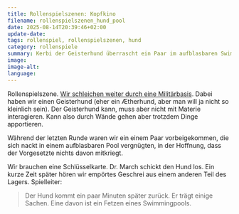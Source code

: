 ```yaml
---
title: Rollenspielszenen: Kopfkino
filename: rollenspielszenen_hund_pool
date: 2025-08-14T20:39:46+02:00
update-date:
tags: rollenspiel, rollenspielszenen, hund
category: rollenspiele
summary: Kerbi der Geisterhund überrascht ein Paar im aufblasbaren Swimmingpool.
image:
image-alt:
language:
---
```


Rollenspielszene. [Wir schleichen weiter durch eine Militärbasis](/blogposts/rollenspielszenen_sprengstoff). Dabei haben wir einen Geisterhund (eher ein Ætherhund, aber man will ja nicht so kleinlich sein). Der Geisterhund kann, muss aber nicht mit Materie interagieren. Kann also durch Wände gehen aber trotzdem Dinge apportieren.

Während der letzten Runde waren wir ein einem Paar vorbeigekommen, die sich nackt in einem aufblasbaren Pool vergnügten, in der Hoffnung, dass der Vorgesetzte nichts davon mitkriegt.

Wir brauchen eine Schlüsselkarte. Dr. March schickt den Hund los. Ein kurze Zeit später hören wir empörtes Geschrei aus einem anderen Teil des Lagers. Spielleiter:

> Der Hund kommt ein paar Minuten später zurück. Er trägt einige Sachen. Eine davon ist ein Fetzen eines Swimmingpools.
